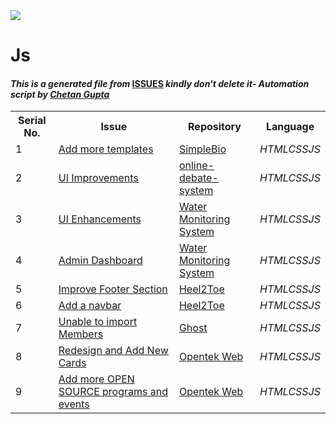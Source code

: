 <!DOCTYPE html>
<html><head><title>Hacktoberfest 2021 Issues</title><link href="../../.meta/style.css" rel="stylesheet"></head><body><img src="https://github.com/ch8n/Hacktoberfest2021/blob/main/assets/logo.png?raw=true" class="center"><h1>Js</h1><h4><em>This is a generated file from </em><a href="../../ISSUES.md">ISSUES</a><em> kindly don't delete it</em><em>- Automation script by <a href="https://chetangupta.net/about" target="_blank">Chetan Gupta</a></em></h4><table><tr><th>Serial No.</th><th>Issue</th><th>Repository</th><th>Language</th></tr><tr><td>1</td><td><a href="https://github.com/vinitshahdeo/SimpleBio/issues/4" target="_blank">Add more templates</a></td><td><a href="https://github.com/vinitshahdeo/SimpleBio" target="_blank">SimpleBio</a></td><td><em>HTML</em><em>CSS</em><em>JS</em></td></tr><tr><td>2</td><td><a href="https://github.com/vinitshahdeo/online-debate-system/issues/3" target="_blank">UI Improvements</a></td><td><a href="https://github.com/vinitshahdeo/online-debate-system" target="_blank">online-debate-system</a></td><td><em>HTML</em><em>CSS</em><em>JS</em></td></tr><tr><td>3</td><td><a href="https://github.com/vinitshahdeo/water-monitoring-system/issues/2" target="_blank">UI Enhancements</a></td><td><a href="https://github.com/vinitshahdeo/water-monitoring-system/" target="_blank">Water Monitoring System</a></td><td><em>HTML</em><em>CSS</em><em>JS</em></td></tr><tr><td>4</td><td><a href="https://github.com/vinitshahdeo/water-monitoring-system/issues/5" target="_blank">Admin Dashboard</a></td><td><a href="https://github.com/vinitshahdeo/water-monitoring-system/" target="_blank">Water Monitoring System</a></td><td><em>HTML</em><em>CSS</em><em>JS</em></td></tr><tr><td>5</td><td><a href="https://github.com/saloni-15/Heel2Toe/issues/1" target="_blank">Improve Footer Section</a></td><td><a href="https://github.com/saloni-15/Heel2Toe" target="_blank">Heel2Toe</a></td><td><em>HTML</em><em>CSS</em><em>JS</em></td></tr><tr><td>6</td><td><a href="https://github.com/saloni-15/Heel2Toe/issues/31" target="_blank">Add a navbar</a></td><td><a href="https://github.com/saloni-15/Heel2Toe" target="_blank">Heel2Toe</a></td><td><em>HTML</em><em>CSS</em><em>JS</em></td></tr><tr><td>7</td><td><a href="https://github.com/TryGhost/Ghost/issues/13216" target="_blank">Unable to import Members</a></td><td><a href="https://github.com/TryGhost/Ghost" target="_blank">Ghost</a></td><td><em>HTML</em><em>CSS</em><em>JS</em></td></tr><tr><td>8</td><td><a href="https://github.com/Opentek-Org/opentek/issues/64" target="_blank">Redesign and Add New Cards</a></td><td><a href="https://github.com/Opentek-Org/opentek" target="_blank">Opentek Web</a></td><td><em>HTML</em><em>CSS</em><em>JS</em></td></tr><tr><td>9</td><td><a href="https://github.com/Opentek-Org/opentek/issues/69" target="_blank">Add more OPEN SOURCE programs and events </a></td><td><a href="https://github.com/Opentek-Org/opentek" target="_blank">Opentek Web</a></td><td><em>HTML</em><em>CSS</em><em>JS</em></td></tr></table></body></html>